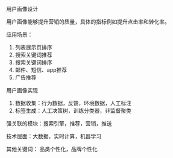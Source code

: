 用户画像设计

用户画像能够提升营销的质量，具体的指标例如提升点击率和转化率。

应用场景：
1. 列表展示页排序
2. 搜索关键词推荐
3. 搜索关键词排序
4. 邮件、短信、app推荐
5. 广告推荐

用户画像实现
1. 数据收集：行为数据，反馈，环境数据，人工标注
2. 标签生成：人工决策树，训练分类器，非监督聚类

强关联的模块：搜索引擎，推荐，营销，推送

技术层面：大数据，实时计算，机器学习

其他关键词：
品类个性化，品牌个性化
